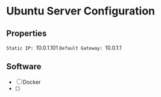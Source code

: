 # Ubuntu Server Configuration
## Properties
`Static IP: `10.0.1.101
`Default Gateway: `10.0.1.1

## Software
- [ ] Docker
- [ ] 
